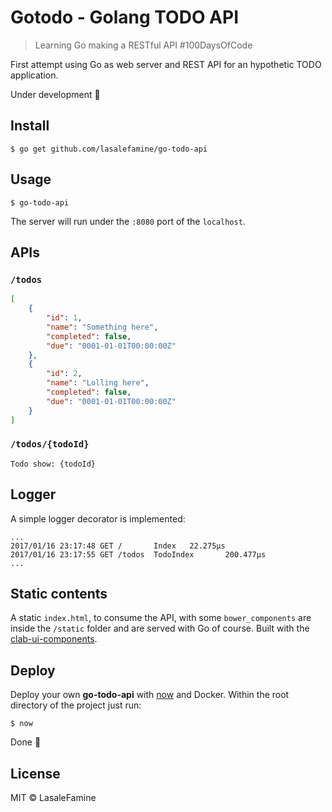 # Gotodo - Golang TODO API

> Learning Go making a RESTful API #100DaysOfCode

First attempt using Go as web server and REST API for an hypothetic TODO application.

Under development :construction:

## Install

	$ go get github.com/lasalefamine/go-todo-api

## Usage

	$ go-todo-api

The server will run under the `:8080` port of the `localhost`.

## APIs

### `/todos`
```json
[
	{
		"id": 1,
		"name": "Something here",
		"completed": false,
		"due": "0001-01-01T00:00:00Z"
	},
	{
		"id": 2,
		"name": "Lolling here",
		"completed": false,
		"due": "0001-01-01T00:00:00Z"
	}
]
```

### `/todos/{todoId}`
	Todo show: {todoId}


## Logger
A simple logger decorator is implemented:
```
...
2017/01/16 23:17:48 GET /       Index   22.275µs
2017/01/16 23:17:55 GET /todos  TodoIndex       200.477µs
...
```

## Static contents
A static `index.html`, to consume the API, with some `bower_components` are inside the `/static` folder and are served with Go of course.
Built with the [clab-ui-components](https://github.com/contactlab/contactlab-ui-components).

## Deploy
Deploy your own **go-todo-api** with [now](https://zeit.co/now) and Docker.
Within the root directory of the project just run:

	$ now

Done :rocket:

## License

MIT © LasaleFamine
